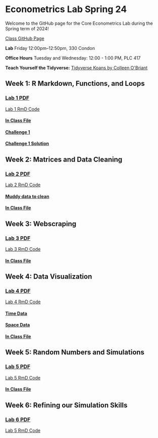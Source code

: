 # Econometrics Lab Spring 24

Welcome to the GitHub page for the Core Econometrics Lab during the Spring term of 2024!

[Class GitHub Page](https://github.com/edrubin/EC607S24)

**Lab** Friday 12:00pm–12:50pm, 330 Condon

**Office Hours** Tuesday and Wednesday: 12:00 - 1:00 PM, PLC 417

**Teach Yourself the Tidyverse:** [Tidyverse Koans by Colleen O'Briant](https://github.com/cobriant/tidyverse_koans)

## Week 1: R Markdown, Functions, and Loops

### [Lab 1 PDF](https://github.com/ojetton/Econometrics_Lab_Spring_24/blob/main/lab_1.pdf)

[Lab 1 RmD Code](https://github.com/ojetton/Econometrics_Lab_Spring_24/blob/main/lab_1.Rmd)

#### [In Class File](https://github.com/ojetton/Econometrics_Lab_Spring_24/blob/main/lab_1_inclass.html)

#### [Challenge 1](https://github.com/ojetton/Econometrics_Lab_Spring_24/blob/main/challenge_1.pdf)

#### [Challenge 1 Solution](https://github.com/ojetton/Econometrics_Lab_Spring_24/blob/main/challenge_1_ans.pdf)


## Week 2: Matrices and Data Cleaning

### [Lab 2 PDF](https://github.com/ojetton/Econometrics_Lab_Spring_24/blob/main/lab_2.pdf)

[Lab 2 RmD Code](https://github.com/ojetton/Econometrics_Lab_Spring_24/blob/main/lab_2.Rmd)

#### [Muddy data to clean](https://raw.githubusercontent.com/ojetton/Econometrics_Lab_Spring_24/main/muddy_data)

#### [In Class File](https://github.com/ojetton/Econometrics_Lab_Spring_24/blob/main/lab_2_inclass.html)


## Week 3: Webscraping

### [Lab 3 PDF](https://github.com/ojetton/Econometrics_Lab_Spring_24/blob/main/lab_3.pdf)

[Lab 3 RmD Code](https://github.com/ojetton/Econometrics_Lab_Spring_24/blob/main/lab_3.Rmd)
 
#### [In Class File](https://github.com/ojetton/Econometrics_Lab_Spring_24/blob/main/lab_3_inclass.html)


## Week 4: Data Visualization


### [Lab 4 PDF](https://github.com/ojetton/Econometrics_Lab_Spring_24/blob/main/lab_4.pdf)

[Lab 4 RmD Code](https://github.com/ojetton/Econometrics_Lab_Spring_24/blob/main/lab_4.Rmd)

#### [Time Data](https://raw.githubusercontent.com/ojetton/Econometrics_Lab_Spring_24/main/time_data)

#### [Space Data](https://raw.githubusercontent.com/ojetton/Econometrics_Lab_Spring_24/main/space_data)

#### [In Class File](https://github.com/ojetton/Econometrics_Lab_Spring_24/blob/main/lab_4_inclass.html)


## Week 5: Random Numbers and Simulations

### [Lab 5 PDF](https://github.com/ojetton/Econometrics_Lab_Spring_24/blob/main/lab_5.pdf)

[Lab 5 RmD Code](https://github.com/ojetton/Econometrics_Lab_Spring_24/blob/main/lab_5.Rmd)

#### [In Class File](https://github.com/ojetton/Econometrics_Lab_Spring_24/blob/main/lab_5_inclass.html)


## Week 6: Refining our Simulation Skills

### [Lab 6 PDF](https://github.com/ojetton/Econometrics_Lab_Spring_24/blob/main/lab_6.pdf)

[Lab 5 RmD Code](https://github.com/ojetton/Econometrics_Lab_Spring_24/blob/main/lab_6.Rmd)


